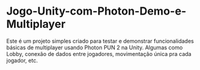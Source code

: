# Jogo-Unity-com-Photon-Demo-e-Multiplayer
Este é um projeto simples criado para testar e demonstrar funcionalidades básicas de multiplayer usando Photon PUN 2 na Unity. Algumas como Lobby, conexão de dados entre jogadores, movimentação única pra cada jogador, etc.
